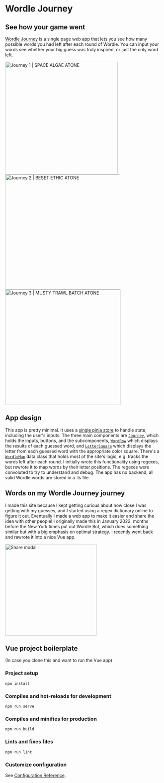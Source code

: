 # **Wordle Journey**

## See how your game went
[Wordle Journey](https://www.rhymeghoul.com/wordle-journey/) is a single page web app that lets you see how many possible words you had left after each round of Wordle. You can input your words see whether your big guess was truly inspired, or just the only word left.

<img width="362" alt="Journey 1 | SPACE ALGAE ATONE" src="https://user-images.githubusercontent.com/23159423/180710849-e604802f-b361-4f8a-b49d-18d6f58713d0.png">
<img width="370" alt="Journey 2 | BESET ETHIC ATONE" src="https://user-images.githubusercontent.com/23159423/180711533-18970e3b-63aa-40b2-87f6-8ed5cb0fb610.png">
<img width="371" alt="Journey 3 | MUSTY TRAWL BATCH ATONE" src="https://user-images.githubusercontent.com/23159423/180711541-94c476f4-57df-42fa-b235-8240b6af558a.png">



## App design
This app is pretty minimal. It uses a [single pinia store](https://github.com/eliotl/wordle-journey/blob/main/src/store/journey.ts) to handle state, including the user's inputs. The three main components are [`Journey`](https://github.com/eliotl/wordle-journey/blob/main/src/components/Journey.vue), which holds the inputs, buttons, and the subcomponents, [`WordRow`](https://github.com/eliotl/wordle-journey/blob/main/src/components/WordRow.vue) which displays the results of each guessed word, and [`LetterSquare`](https://github.com/eliotl/wordle-journey/blob/main/src/components/LetterSquare.vue) which displays the letter from each guessed word with the appropriate color square.
There's a [`WordleMap`](https://github.com/eliotl/wordle-journey/blob/main/src/data/wordleMap.ts) data class that holds most of the site's logic, e.g. tracks the words left after each round. I initially wrote this functionality using regexes, but rewrote it to map words by their letter positions. The regexes were convoluted to try to understand and debug. The app has no backend; all valid Wordle words are stored in a .ts file.

## Words on my Wordle Journey journey
I made this site because I kept getting curious about how close I was getting with my guesses, and I started using a regex dictionary online to figure it out. Eventually I made a web app to make it easier and share the idea with other people! I originally made this in January 2022, months before the New York times put out Wordle Bot, which does something similar but with a big emphasis on optimal strategy. I recently went back and rewrote it into a nice Vue app.

<img width="294" alt="Share modal" src="https://user-images.githubusercontent.com/23159423/180711163-c0e7b9e4-f00d-431b-86c1-4ee05b1ee9b0.png">


## Vue project boilerplate
(In case you clone this and want to run the Vue app)

### Project setup
```
npm install
```

### Compiles and hot-reloads for development
```
npm run serve
```

### Compiles and minifies for production
```
npm run build
```

### Lints and fixes files
```
npm run lint
```

### Customize configuration
See [Configuration Reference](https://cli.vuejs.org/config/).
